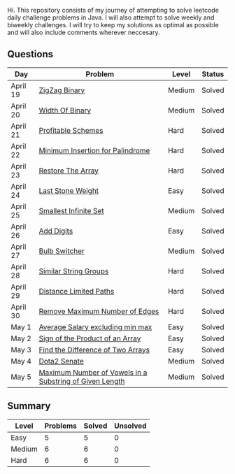 Hi. This repository consists of my journey of attempting to solve leetcode daily challenge problems in Java. I will also attempt to solve weekly and biweekly challenges. I will try to keep my solutions as optimal as possible and will also include comments wherever neccesary. 

## Questions
| Day | Problem | Level | Status |
| --- | --- | --- | --- |
| April 19 | [ZigZag Binary](https://leetcode.com/problems/longest-zigzag-path-in-a-binary-tree/) | Medium | Solved |
| April 20 | [Width Of Binary](https://leetcode.com/problems/maximum-width-of-binary-tree/) | Medium | Solved |
| April 21 | [Profitable Schemes](https://leetcode.com/problems/profitable-schemes/) | Hard | Solved |
| April 22 | [Minimum Insertion for Palindrome](https://leetcode.com/problems/minimum-insertion-steps-to-make-a-string-palindrome/) | Hard | Solved |
| April 23 | [Restore The Array](https://leetcode.com/problems/restore-the-array/) | Hard | Solved |
| April 24 | [Last Stone Weight](https://leetcode.com/problems/last-stone-weight/) | Easy | Solved |
| April 25 | [Smallest Infinite Set](https://leetcode.com/problems/smallest-number-in-infinite-set/) | Medium | Solved |
| April 26 | [Add Digits](https://leetcode.com/problems/add-digits/) | Easy | Solved |
| April 27 | [Bulb Switcher](https://leetcode.com/problems/bulb-switcher/) | Medium | Solved |
| April 28 | [Similar String Groups](https://leetcode.com/problems/similar-string-groups/) | Hard | Solved |
| April 29 | [Distance Limited Paths](https://leetcode.com/problems/checking-existence-of-edge-length-limited-paths/) | Hard | Solved |
| April 30 | [Remove Maximum Number of Edges](https://leetcode.com/problems/remove-max-number-of-edges-to-keep-graph-fully-traversable/) | Hard | Solved |
| May 1 | [Average Salary excluding min max](https://leetcode.com/problems/average-salary-excluding-the-minimum-and-maximum-salary/) | Easy | Solved |
| May 2 | [Sign of the Product of an Array](https://leetcode.com/problems/sign-of-the-product-of-an-array/) | Easy | Solved |
| May 3 | [Find the Difference of Two Arrays](https://leetcode.com/problems/find-the-difference-of-two-arrays/) | Easy | Solved |
| May 4 | [Dota2 Senate](https://leetcode.com/problems/dota2-senate/) | Medium | Solved |
| May 5 | [Maximum Number of Vowels in a Substring of Given Length](https://leetcode.com/problems/maximum-number-of-vowels-in-a-substring-of-given-length/) | Medium | Solved |




## Summary
| Level  | Problems | Solved | Unsolved |
| ---    | --- | --- | --- |
| Easy   | 5 | 5 | 0 |
| Medium | 6 | 6 | 0 |
| Hard   | 6 | 6 | 0 |

